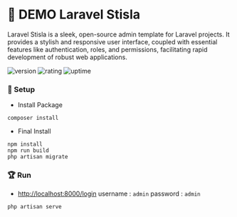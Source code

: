 # 🎉 DEMO Laravel Stisla

Laravel Stisla is a sleek, open-source admin template for Laravel projects. It provides a stylish and responsive user interface, coupled with essential features like authentication, roles, and permissions, facilitating rapid development of robust web applications.

![version](https://img.shields.io/badge/version-1.0-blue)
![rating](https://img.shields.io/badge/rating-★★★★★-yellow)
![uptime](https://img.shields.io/badge/uptime-100%25-brightgreen)

### 🚀 Setup

- Install Package

```shell
composer install
```

- Final Install

```shell
npm install
npm run build
php artisan migrate
```

### 🏆 Run

- [http://localhost:8000/login](http://localhost:8000/login) username : `admin` password : `admin`

```shell
php artisan serve
```